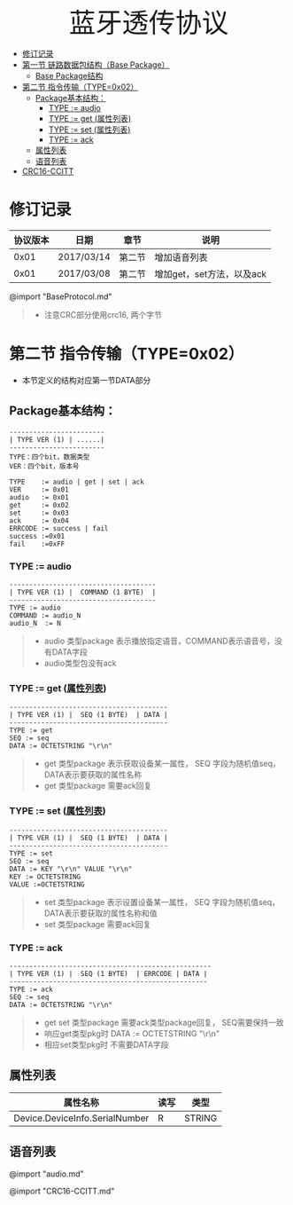 
 <center> <font size=7>蓝牙透传协议 </font></center >

<!-- toc orderedList:0 depthFrom:1 depthTo:6 -->

* [修订记录](#修订记录)
* [第一节 链路数据包结构（Base Package）](#第一节-链路数据包结构base-package)
  * [Base Package结构](#base-package结构)
* [第二节 指令传输（TYPE=0x02）](#第二节-指令传输type0x02)
  * [Package基本结构：](#package基本结构)
    * [TYPE := audio](#type-audio)
    * [TYPE := get (属性列表)](#type-get-属性列表属性列表)
    * [TYPE := set  (属性列表)](#type-set-属性列表属性列表)
    * [TYPE := ack](#type-ack)
  * [属性列表](#span-id-属性列表属性列表span)
  * [语音列表](#语音列表)
* [CRC16-CCITT](#span-idcrc16-ccittcrc16-ccittspan)

<!-- tocstop -->
# 修订记录
|协议版本|日期|章节|说明|
| ------ | ------ | ------ | ------ |
|0x01| 2017/03/14| 第二节 | 增加语音列表|
|0x01| 2017/03/08| 第二节 | 增加get，set方法，以及ack|

@import "BaseProtocol.md"
>* 注意CRC部分使用crc16, 两个字节
# 第二节 指令传输（TYPE=0x02）
- 本节定义的结构对应第一节DATA部分
## Package基本结构：
```
------------------------
| TYPE VER (1) | ......|
------------------------
TYPE：四个bit，数据类型
VER：四个bit，版本号
```
```
TYPE    := audio | get | set | ack
VER     := 0x01
audio   := 0x01
get     := 0x02
set     := 0x03
ack     := 0x04
ERRCODE := success | fail
success :=0x01
fail    :=0xFF
```
### TYPE := audio
```
-------------------------------------
| TYPE VER (1) |  COMMAND (1 BYTE)  |
-------------------------------------
TYPE := audio
COMMAND := audio_N
audio_N  := N
```
>* audio 类型package 表示播放指定语音，COMMAND表示语音号，没有DATA字段
>* audio类型包没有ack
### TYPE := get ([属性列表](#属性列表))
```
----------------------------------------
| TYPE VER (1) |  SEQ (1 BYTE)  | DATA |
----------------------------------------
TYPE := get
SEQ := seq
DATA := OCTETSTRING "\r\n"
```
>* get 类型package 表示获取设备某一属性， SEQ 字段为随机值seq， DATA表示要获取的属性名称
>* get 类型package 需要ack回复
### TYPE := set  ([属性列表](#属性列表))
```
----------------------------------------
| TYPE VER (1) |  SEQ (1 BYTE)  | DATA |
----------------------------------------
TYPE := set
SEQ := seq
DATA := KEY "\r\n" VALUE "\r\n"
KEY := OCTETSTRING
VALUE :=OCTETSTRING
```
>* set 类型package 表示设置设备某一属性， SEQ 字段为随机值seq， DATA表示要获取的属性名称和值
>* set 类型package 需要ack回复
### TYPE := ack
```
---------------------------------------------------
| TYPE VER (1) |  SEQ (1 BYTE)  | ERRCODE | DATA |
--------------------------------------------------
TYPE := ack
SEQ := seq
DATA := OCTETSTRING "\r\n"
```
>* get set 类型package 需要ack类型package回复， SEQ需要保持一致
>* 响应get类型pkg时 DATA := OCTETSTRING "\r\n"
>* 相应set类型pkg时 不需要DATA字段
## <span id= "属性列表">属性列表</span>
|属性名称|读写|类型|
| ------ | ------ | ------ |
|Device.DeviceInfo.SerialNumber|R|STRING|
## 语音列表
@import "audio.md"


@import "CRC16-CCITT.md"
